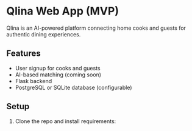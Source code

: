 # Qlina Web App (MVP)

Qlina is an AI-powered platform connecting home cooks and guests for authentic dining experiences.

## Features
- User signup for cooks and guests
- AI-based matching (coming soon)
- Flask backend
- PostgreSQL or SQLite database (configurable)

## Setup

1. Clone the repo and install requirements:
